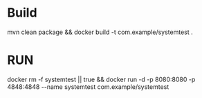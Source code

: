 # Build
mvn clean package && docker build -t com.example/systemtest .

# RUN

docker rm -f systemtest || true && docker run -d -p 8080:8080 -p 4848:4848 --name systemtest com.example/systemtest 
